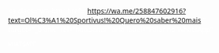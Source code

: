 <!DOCTYPE html>
<html lang="pt">
<head>
  <meta charset="UTF-8" />
  <meta name="viewport" content="width=device-width, initial-scale=1" />
  <title>Sportivus</title>

  <!-- (Optional) Preload to reduce flicker -->
  <link rel="preload" as="image" href="bg-desktop.jpg">
  <link rel="preload" as="image" href="bg-mobile.jpg">

  <style>
    /* Reset + base */
    html, body { height: 100%; }
    body {
      margin: 0;
      font-family: system-ui, -apple-system, Segoe UI, Roboto, Arial, sans-serif;
      color: #fff;
      background: url("bg-desktop.jpg") center/cover no-repeat fixed;
      position: relative;
      overflow: hidden;
    }

    /* Swap to a mobile background below 768px if you provided one */
    @media (max-width: 768px) {
      body { background: url("bg-mobile.jpg") center/cover no-repeat fixed; }
    }

    /* WhatsApp button */
    .wa-btn {
      position: absolute;
      left: 50%;
      transform: translateX(-50%);
      bottom: 12vh;                  /* move up/down to match your design */
      display: inline-block;
      padding: 14px 28px;
      font-weight: 700;
      font-size: clamp(14px, 1.6vw, 18px);
      text-decoration: none;
      color: #fff;
      background: #7c3aed;           /* purple */
      border-radius: 12px;
      box-shadow: 0 8px 24px rgba(0,0,0,.35);
      transition: filter .2s ease, transform .05s ease;
      min-width: 200px;
      text-align: center;
      touch-action: manipulation;
    }
    .wa-btn:hover { filter: brightness(1.05); }
    .wa-btn:active { transform: translateX(-50%) scale(0.98); }

    /* Accessibility focus outline */
    .wa-btn:focus { outline: 3px solid rgba(124,58,237,.6); outline-offset: 4px; }

    /* Respect reduced motion */
    @media (prefers-reduced-motion: reduce) {
      .wa-btn { transition: none; }
    }
  </style>
</head>
<body>

  <!-- Centered button sitting on top of your background design -->
  <a
    class="wa-btn"
    href="https://wa.me/258847602916?text=Ol%C3%A1%20Sportivus!%20Quero%20saber%20mais."
    target="_blank"
    rel="noopener"
    aria-label="Falar no WhatsApp"
  >
    WHATSAPP
  </a>

</body>
</html>
